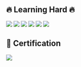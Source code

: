 
<!---
OhWonJu/OhWonJu is a ✨ special ✨ repository because its `README.md` (this file) appears on your GitHub profile.
You can click the Preview link to take a look at your changes.
--->
## 🔥 Learning Hard 🔥
<div id="badges">
  <img src="https://img.shields.io/badge/JavaScript-F7DF1E?style=flat-square&logo=JavaScript&logoColor=white"/>
  <img src="https://img.shields.io/badge/React-61DAFB?style=flat-square&logo=React&logoColor=white"/>
  <img src="https://img.shields.io/badge/GraphQL-E434AA?style=flat-square&logo=GraphQL&logoColor=white"/>
  <img src="https://img.shields.io/badge/Apollo GraphQL-311C87?style=flat-square&logo=Apollo GraphQL&logoColor=white"/>
  <img src="https://img.shields.io/badge/Python-3776AB?style=flat-square&logo=Python&logoColor=white"/>
  <a href="https://api.accredible.com/v1/frontend/credential_website_embed_image/certificate/37250940" target="_blank">
    <img src="https://img.shields.io/badge/TensorFlow-FF6F00?style=flat-square&logo=TensorFlow&logoColor=white"/>
  </a>
</div>

## 🧐 Certification
<div id="badges">
  <a href="https://api.accredible.com/v1/frontend/credential_website_embed_image/certificate/37250940" target="_blank">
    <img src="https://img.shields.io/badge/TensorFlow-FF6F00?style=flat-square&logo=TensorFlow&logoColor=white"/>
  </a>
</div>

